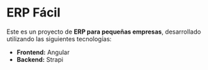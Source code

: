 # ERP Fácil

Este es un proyecto de **ERP para pequeñas empresas**, desarrollado utilizando las siguientes tecnologías:

- **Frontend:** Angular
- **Backend:** Strapi
